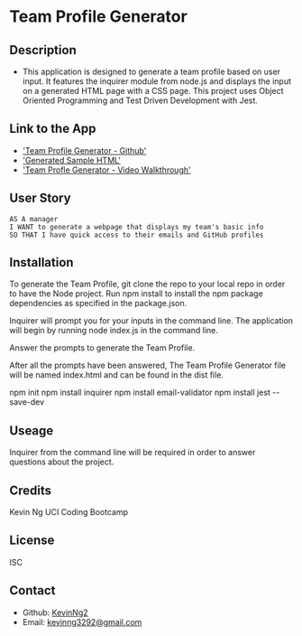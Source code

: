 # Team Profile Generator

## Description 
- This application is designed to generate a team profile based on user input. It features the inquirer module from node.js and displays the input on a generated HTML page with a CSS page. This project uses Object Oriented Programming and Test Driven Development with Jest.

## Link to the App
* ['Team Profile Generator - Github'](https://github.com/KevinNg2/Team-Profile-Generator)
* ['Generated Sample HTML']()
* ['Team Profle Generator - Video Walkthrough']()

## User Story
  
```
AS A manager
I WANT to generate a webpage that displays my team's basic info
SO THAT I have quick access to their emails and GitHub profiles
```

## Installation 
To generate the Team Profile, git clone the repo to your local repo in order to have the Node project. Run npm install to install the npm package dependencies as specified in the package.json.

Inquirer will prompt you for your inputs in the command line. The application will begin by running node index.js in the command line.

Answer the prompts to generate the Team Profile.

After all the prompts have been answered, The Team Profile Generator file will be named index.html and can be found in the dist file.

npm init
npm install inquirer
npm install email-validator
npm install jest --save-dev

## Useage 
Inquirer from the command line will be required in order to answer questions about the project.

## Credits
Kevin Ng UCI Coding Bootcamp

## License 
ISC

## Contact
- Github: [KevinNg2](https://github.com/KevinNg2)
- Email: [kevinng3292@gmail.com](mailto:kevinng3292@gmail.com)
